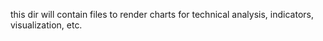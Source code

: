 this dir will contain files to render charts for technical analysis, indicators, visualization, etc.